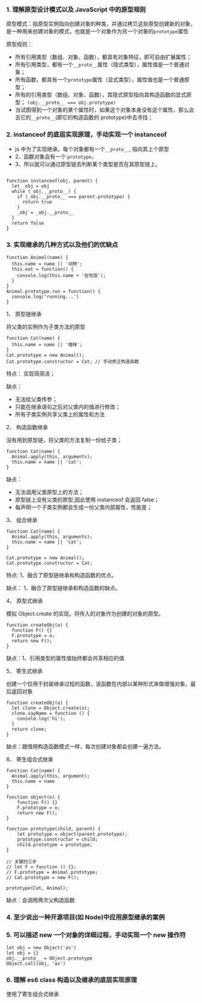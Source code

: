### 1. 理解原型设计模式以及 JavaScript 中的原型规则

   原型模式：指原型实例指向创建对象的种类，并通过拷贝这些原型创建新的对象，是一种用来创建对象的模式，也就是一个对象作为另一个对象的`prototype`属性

   原型规则：

   - 所有引用类型（数组、对象、函数），都具有对象特征，即可自由扩展属性；
   - 所有引用类型，都有一个`__proto__`属性（隐式类型），属性值是一个普通对象；
   - 所有函数，都具有一个`prototype`属性（显式类型），属性值也是一个普通原型；
   - 所有的引用类型（数组、对象、函数），其隐式原型指向其构造函数的显式原型；
     `(obj.__proto__ === obj.prototype)`
   - 当试图得到一个对象的某个属性时，如果这个对象本身没有这个属性，那么会去它的`__proto__`(即它的构造函数的 prototype)中去寻找；

### 2. instanceof 的底层实现原理，手动实现一个 instanceof

   - js 中为了实现继承，每个对象都有一个`__proto__`, 指向其上个原型
   - 2、函数对象会有一个 `prototype`，
   - 3、所以就可以通过原型链去判断某个类型是否在其原型链上。

   ```

   function instanceof(obj, parent) {
     let _obj = obj
     while (_obj.__proto__) {
       if (_obj.__proto__ === parent.prototype) {
         return true
       }
       _obj = _obj.__proto__
     }
     return false
   }

   ```

### 3. 实现继承的几种方式以及他们的优缺点

   ```
   function Animal(name) {
     this.name = name || '动物';
     this.eat = function() {
       console.log(this.name + '在吃饭');
     }
   }
   Animal.prototype.run = function() {
     console.log('running...')
   }
   ```

   1、 原型链继承

   将父类的实例作为子类方法的原型

   ```
   function Cat(name) {
     this.name = name || '喵咪';
   }
   Cat.prototype = new Animal();
   Cat.prototype.constructor = Cat; // 手动修正构造函数

   ```

   特点： 实现简简洁；

   缺点：

   - 无法给父类传参；
   - 只能在继承语句之后对父类内的值进行修改；
   - 所有子类实例共享父类上的属性和方法

   2、 构造函数继承

   没有用到原型链，将父类的方法复制一份给子类；

   ```
   function Cat(name) {
     Animal.apply(this, arguments);
     this.name = name || 'cat';
   }
   ```

   缺点：

   - 无法调用父类原型上的方法；
   - 原型链上没有父类的原型,因此使用 instanceof 会返回 false；
   - 每声明一个子类实例都会生成一份父类内部属性，性能差；

   3、 组合继承

   ```
   function Cat(name) {
     Animal.apply(this, arguments);
     this.name = name || 'cat';
   }

   Cat.prototype = new Animal();
   Cat.prototype.constructor = Cat;

   ```

   特点:
   1、融合了原型链继承和构造函数的优点。

   缺点：
   1、融合了原型链继承和构造函数的缺点。

   4、 原型式继承

   模拟 Object.create 的实现。将传入的对象作为创建的对象的原型。

   ```
   function createObj(o) {
     function F() {}
     F.prototype = o;
     return new F();
   }
   ```

   缺点：1、引用类型的属性值始终都会共享相应的值

   5、 寄生式继承

   创建一个仅用于封装继承过程的函数，该函数在内部以某种形式来做增强对象，最后返回对象

   ```
   function createObj(o) {
     let clone = Object.create(o);
     clone.sayName = function () {
       console.log('hi');
     }
     return clone;
   }
   ```

   缺点：跟借用构造函数模式一样，每次创建对象都会创建一遍方法。

   6、 寄生组合式继承

   ```
   function Cat(name) {
     Animal.apply(this, argument);
     this.name = name
   }

   function object(o) {
       function F() {}
       F.prototype = o;
       return new F();
   }

   function prototype(child, parent) {
       let prototype = object(parent.prototype);
       prototype.constructor = child;
       child.prototype = prototype;
   }

   // 关键的三步
   // let F = function () {};
   // F.prototype = Animal.prototype;
   // Cat.prototype = new F();

   prototype(Cat, Animal);
   ```

   缺点：会调用两次父构造函数

### 4. 至少说出一种开源项目(如 Node)中应用原型继承的案例

### 5. 可以描述 new 一个对象的详细过程，手动实现一个 new 操作符

   ```
   let obj = new Object('as')
   let obj = {}
   obj.__proto__ = Object.prototype
   Object.call(obj, 'as')
   ```

### 6. 理解 es6 class 构造以及继承的底层实现原理

   使用了寄生组合式继承
